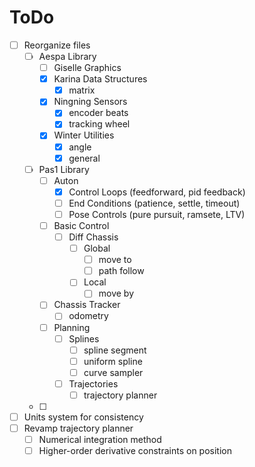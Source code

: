 # ToDo

- [ ] Reorganize files
	- [ ] Aespa Library
		- [ ] Giselle Graphics
		- [x] Karina Data Structures
			- [x] matrix
		- [x] Ningning Sensors
			- [x] encoder beats
			- [x] tracking wheel
		- [x] Winter Utilities
			- [x] angle
			- [x] general
	- [ ] Pas1 Library
		- [ ] Auton
			- [x] Control Loops (feedforward, pid feedback)
			- [ ] End Conditions (patience, settle, timeout)
			- [ ] Pose Controls (pure pursuit, ramsete, LTV)
		- [ ] Basic Control
			- [ ] Diff Chassis
				- [ ] Global
					- [ ] move to
					- [ ] path follow
				- [ ] Local
					- [ ] move by
		- [ ] Chassis Tracker
			- [ ] odometry
		- [ ] Planning
			- [ ] Splines
				- [ ] spline segment
				- [ ] uniform spline
				- [ ] curve sampler
			- [ ] Trajectories
				- [ ] trajectory planner
	- [ ] 
- [ ] Units system for consistency
- [ ] Revamp trajectory planner
	- [ ] Numerical integration method
	- [ ] Higher-order derivative constraints on position
